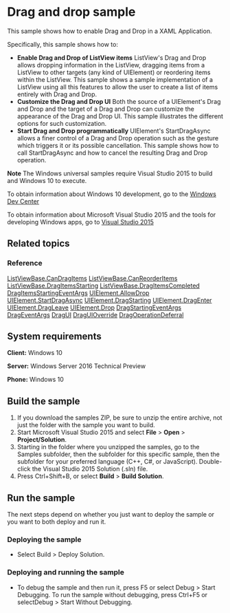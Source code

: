 <!---
  category: ControlsLayoutAndText
  samplefwlink: http://go.microsoft.com/fwlink/p/?LinkId=620634
--->

# Drag and drop sample

This sample shows how to enable Drag and Drop in a XAML Application.

Specifically, this sample shows how to:

- **Enable Drag and Drop of ListView items** ListView's Drag and Drop allows dropping information in the ListView, dragging items from a ListView to other targets (any kind of UIElement) or reordering items within the ListView. This sample shows a sample implementation of a ListView using all this features to allow the user to create a list of items entirely with Drag and Drop.
- **Customize the Drag and Drop UI** Both the source of a UIElement's Drag and Drop and the target of a Drag and Drop can customize the appearance of the Drag and Drop UI. This sample illustrates the different options for such customization.
- **Start Drag and Drop programmatically** UIElement's StartDragAsync allows a finer control of a Drag and Drop operation such as the gesture which triggers it or its possible cancellation. This sample shows how to call StartDragAsync and how to cancel the resulting Drag and Drop operation.

**Note** The Windows universal samples require Visual Studio 2015 to build and Windows 10 to execute.
 
To obtain information about Windows 10 development, go to the [Windows Dev Center](http://go.microsoft.com/fwlink/?LinkID=532421)

To obtain information about Microsoft Visual Studio 2015 and the tools for developing Windows apps, go to [Visual Studio 2015](http://go.microsoft.com/fwlink/?LinkID=532422)

## Related topics

### Reference

<!-- Add links to related API -->

[ListViewBase.CanDragItems](https://msdn.microsoft.com/library/windows/apps/windows.ui.xaml.controls.listviewbase.candragitems.aspx)
[ListViewBase.CanReorderItems](https://msdn.microsoft.com/library/windows/apps/windows.ui.xaml.controls.listviewbase.canreorderitems.aspx)
[ListViewBase.DragItemsStarting](https://msdn.microsoft.com/library/windows/apps/windows.ui.xaml.controls.listviewbase.dragitemsstarting.aspx)
[ListViewBase.DragItemsCompleted](https://msdn.microsoft.com/library/windows/apps/windows.ui.xaml.controls.listviewbase.dragitemscompleted.aspx)
[DragItemsStartingEventArgs](https://msdn.microsoft.com/library/windows/apps/windows.ui.xaml.controls.dragitemsstartingeventargs.aspx)
[UIElement.AllowDrop](https://msdn.microsoft.com/library/windows/apps/windows.ui.xaml.uielement.allowdrop.aspx)
[UIElement.StartDragAsync](https://msdn.microsoft.com/library/windows/apps/windows.ui.xaml.uielement.startdragasync.aspx)
[UIElement.DragStarting](https://msdn.microsoft.com/library/windows/apps/windows.ui.xaml.uielement.dragstarting.aspx)
[UIElement.DragEnter](https://msdn.microsoft.com/library/windows/apps/windows.ui.xaml.uielement.dragenter.aspx)
[UIElement.DragLeave](https://msdn.microsoft.com/library/windows/apps/windows.ui.xaml.uielement.dragleave.aspx)
[UIElement.Drop](https://msdn.microsoft.com/library/windows/apps/windows.ui.xaml.uielement.drop.aspx)
[DragStartingEventArgs](https://msdn.microsoft.com/library/windows/apps/windows.ui.xaml.dragstartingeventargs.aspx)
[DragEventArgs](https://msdn.microsoft.com/library/windows/apps/windows.ui.xaml.drageventargs.aspx)
[DragUI](https://msdn.microsoft.com/library/windows/apps/windows.ui.xaml.dragui.aspx)
[DragUIOverride](https://msdn.microsoft.com/library/windows/apps/windows.ui.xaml.draguioverride.aspx)
[DragOperationDeferral](https://msdn.microsoft.com/library/windows/apps/windows.ui.xaml.dragoperationdeferral.aspx)


## System requirements

**Client:** Windows 10

**Server:** Windows Server 2016 Technical Preview

**Phone:**  Windows 10

## Build the sample

1. If you download the samples ZIP, be sure to unzip the entire archive, not just the folder with the sample you want to build. 
2. Start Microsoft Visual Studio 2015 and select **File** \> **Open** \> **Project/Solution**.
3. Starting in the folder where you unzipped the samples, go to the Samples subfolder, then the subfolder for this specific sample, then the subfolder for your preferred language (C++, C#, or JavaScript). Double-click the Visual Studio 2015 Solution (.sln) file.
4. Press Ctrl+Shift+B, or select **Build** \> **Build Solution**.

## Run the sample

The next steps depend on whether you just want to deploy the sample or you want to both deploy and run it.

### Deploying the sample

- Select Build > Deploy Solution. 

### Deploying and running the sample

- To debug the sample and then run it, press F5 or select Debug >  Start Debugging. To run the sample without debugging, press Ctrl+F5 or selectDebug > Start Without Debugging. 

